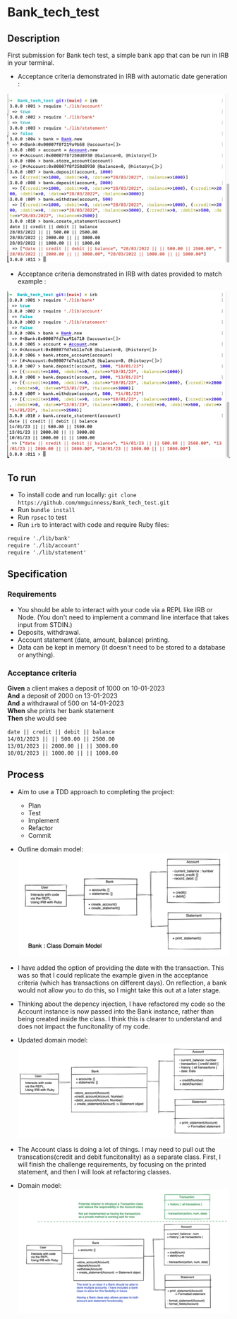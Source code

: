# Bank_tech_test

## Description
First submission for Bank tech test, a simple bank app that can be run in IRB in your terminal.

* Acceptance criteria demonstrated in IRB with automatic date generation : 

![Diagram](images/IRB_example_01.png)

* Acceptance criteria demonstrated in IRB with dates provided to match example : 

![Diagram](images/IRB_example_02.png)


## To run
* To install code and run locally:
 `git clone https://github.com/mmguinness/Bank_tech_test.git`
* Run `bundle install`
* Run `rpsec` to test
* Run `irb` to interact with code and require Ruby files:
```
require './lib/bank'
require './lib/account'
require './lib/statement'
```

## Specification

### Requirements

* You should be able to interact with your code via a REPL like IRB or Node.  (You don't need to implement a command line interface that takes input from STDIN.)
* Deposits, withdrawal.
* Account statement (date, amount, balance) printing.
* Data can be kept in memory (it doesn't need to be stored to a database or anything).

### Acceptance criteria

**Given** a client makes a deposit of 1000 on 10-01-2023  
**And** a deposit of 2000 on 13-01-2023  
**And** a withdrawal of 500 on 14-01-2023  
**When** she prints her bank statement  
**Then** she would see

```
date || credit || debit || balance
14/01/2023 || || 500.00 || 2500.00
13/01/2023 || 2000.00 || || 3000.00
10/01/2023 || 1000.00 || || 1000.00
```

## Process

* Aim to use a TDD approach to completing the project:
   - Plan
   - Test
   - Implement
   - Refactor
   - Commit

* Outline domain model:
![Diagram](images/Domain_model_01.png)

* I have added the option of providing the date with the transaction. This was so that I could replicate the example given in the acceptance criteria (which has transactions on different days). On reflection, a bank would not allow you to do this, so I might take this out at a later stage. 

* Thinking about the depency injection, I have refactored my code so the Account instance is now passed into the Bank instance, rather than being created inside the class. I think this is clearer to understand and does not impact the funcitonality of my code.

* Updated domain model: 
![Diagram](images/Domain_model_03.png)

* The Account class is doing a lot of things. I may need to pull out the transcations(credit and debit funcitonality) as a separate class. First, I will finish the challenge requirements, by focusing on the printed statement, and then I will look at refactoring classes.

* Domain model: 
![Diagram](images/Domain_model_04.png)

